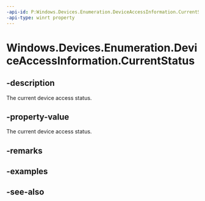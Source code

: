 ----api-id: P:Windows.Devices.Enumeration.DeviceAccessInformation.CurrentStatus
-api-type: winrt property
---<!-- Property syntaxpublic Windows.Devices.Enumeration.DeviceAccessStatus CurrentStatus { get; }--># Windows.Devices.Enumeration.DeviceAccessInformation.CurrentStatus## -descriptionThe current device access status.## -property-valueThe current device access status.## -remarks## -examples## -see-also
